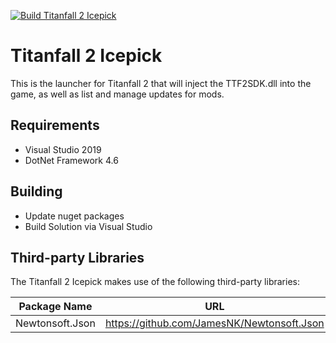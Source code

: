 [![Build Titanfall 2 Icepick](https://github.com/lonewolf0708/Titanfall-2-Icepick/actions/workflows/build.yml/badge.svg)](https://github.com/lonewolf0708/Titanfall-2-Icepick/actions/workflows/build.yml)

# Titanfall 2 Icepick

This is the launcher for Titanfall 2 that will inject the TTF2SDK.dll into the game, as well as list and manage updates for mods.

## Requirements

 - Visual Studio 2019
 - DotNet Framework 4.6

## Building

 - Update nuget packages
 - Build Solution via Visual Studio

## Third-party Libraries

The Titanfall 2 Icepick makes use of the following third-party libraries:

| Package Name        | URL                                                                  |
|---------------------|----------------------------------------------------------------------|
| Newtonsoft.Json     | https://github.com/JamesNK/Newtonsoft.Json                           |
